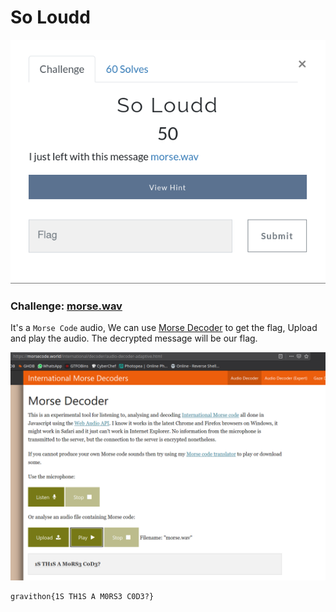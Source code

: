 # So Loudd

![](img/1.png)

### Challenge: [morse.wav](https://github.com/an0n4ce/CTF-Write-Ups/raw/master/Gravithon-CTF-21/So-Loudd/img/morse.wav)

It's a `Morse Code` audio, We can use [Morse Decoder](https://morsecode.world/international/decoder/audio-decoder-adaptive.html) to get the flag, Upload and play the audio.
The decrypted message will be our flag.

![](img/2.png)

```
gravithon{1S TH1S A M0RS3 C0D3?}
```

